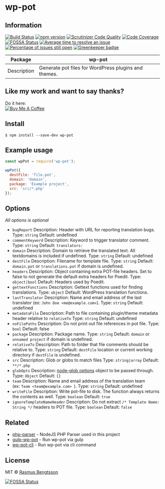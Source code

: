 # wp-pot

## Information

[![Build Status](https://circleci.com/gh/wp-pot/wp-pot/tree/master.svg?style=svg)](https://circleci.com/gh/wp-pot/wp-pot/tree/master) [![npm version](https://badge.fury.io/js/wp-pot.svg)](https://www.npmjs.com/package/wp-pot) [![Scrutinizer Code Quality](https://scrutinizer-ci.com/g/wp-pot/wp-pot/badges/quality-score.png?b=master)](https://scrutinizer-ci.com/g/wp-pot/wp-pot/?branch=master) [![Code Coverage](https://scrutinizer-ci.com/g/wp-pot/wp-pot/badges/coverage.png?b=master)](https://scrutinizer-ci.com/g/wp-pot/wp-pot/?branch=master)
[![FOSSA Status](https://app.fossa.io/api/projects/git%2Bgithub.com%2Fwp-pot%2Fwp-pot.svg?type=shield)](https://app.fossa.io/projects/git%2Bgithub.com%2Fwp-pot%2Fwp-pot?ref=badge_shield) [![Average time to resolve an issue](http://isitmaintained.com/badge/resolution/wp-pot/wp-pot.svg)](http://isitmaintained.com/project/wp-pot/wp-pot "Average time to resolve an issue") [![Percentage of issues still open](http://isitmaintained.com/badge/open/wp-pot/wp-pot.svg)](http://isitmaintained.com/project/wp-pot/wp-pot "Percentage of issues still open") [![Greenkeeper badge](https://badges.greenkeeper.io/wp-pot/wp-pot.svg)](https://greenkeeper.io/)

| Package     | wp-pot                                               |
| ----------- | ---------------------------------------------------- |
| Description | Generate pot files for WordPress plugins and themes. |

## Like my work and want to say thanks?
Do it here:  
<a href="https://www.buymeacoffee.com/rasmus" target="_blank"><img src="https://www.buymeacoffee.com/assets/img/custom_images/orange_img.png" alt="Buy Me A Coffee" style="height: auto !important;width: auto !important;" ></a>

## Install

```
$ npm install --save-dev wp-pot
```


## Example usage

```js
const wpPot = require('wp-pot');

wpPot({
  destFile: 'file.pot',
  domain: 'domain',
  package: 'Example project',
  src: 'src/*.php'
});
```


## Options

*All options is optional*

- `bugReport`
  Description: Header with URL for reporting translation bugs.
  Type: `string`
  Default: undefined
- `commentKeyword`
  Description: Keyword to trigger translator comment.
  Type: `string`
  Default: `translators:`
- `domain`
  Description: Domain to retrieve the translated text. All textdomains is included if undefined.
  Type: `string`
  Default: undefined
- `destFile`
  Description: Filename for template file.
  Type: `string`
  Default: `domain.pot` or `translations.pot` if domain is undefined.
- `headers`
  Description: Object containing extra POT-file headers. Set to false to not generate the default extra headers for Poedit.
  Type: `object|bool`
  Default: Headers used by Poedit.
- `gettextFunctions`
  Description: Gettext functions used for finding translations.
  Type: `object`
  Default: WordPress translation functions.
- `lastTranslator`
  Description: Name and email address of the last translator (ex: `John Doe <me@example.com>`).
  Type: `string`
  Default: undefined
- `metadataFile`
  Description: Path to file containing plugin/theme metadata header relative to `relativeTo`
  Type: `string`
  Default: undefined
- `noFilePaths`
  Description: Do not print out file references in pot file.
  Type: `bool`
  Default: false
- `package`
  Description: Package name.
  Type: `string`
  Default: `domain` or `unnamed project` if domain is undefined.
- `relativeTo`
  Description: Path to folder that file comments should be relative to.
  Type: `string`
  Default: `destFile` location or current working directory if `destFile` is undefined.
- `src`
  Description: Glob or globs to match files
  Type: `string|array`
  Default: `**/*.php`
- `globOpts`
  Description: [node-glob options](https://github.com/isaacs/node-glob#options) object to be passed through.
  Type: `Object`
  Default: `{}`
- `team`
  Description: Name and email address of the translation team (ex: `Team <team@example.com> `).
  Type: `string`
  Default: undefined
- `writeFile`
  Description: Write pot-file to disk. The function always returns the contents as well.
  Type: `boolean`
  Default: `true`
- `ignoreTemplateNameHeader`
  Description: Do not extract `/* Template Name: String */` headers to POT file.
  Type: `boolean`
  Default: `false`


## Related
- [php-parser](https://github.com/glayzzle/php-parser) - NodeJS PHP Parser used in this project
- [gulp-wp-pot](https://github.com/wp-pot/gulp-wp-pot) - Run wp-pot via gulp
- [wp-pot-cli](https://github.com/wp-pot/wp-pot-cli) - Run wp-pot via cli command


## License

MIT © [Rasmus Bengtsson](https://github.com/rasmusbe)


[![FOSSA Status](https://app.fossa.io/api/projects/git%2Bgithub.com%2Fwp-pot%2Fwp-pot.svg?type=large)](https://app.fossa.io/projects/git%2Bgithub.com%2Fwp-pot%2Fwp-pot?ref=badge_large)
